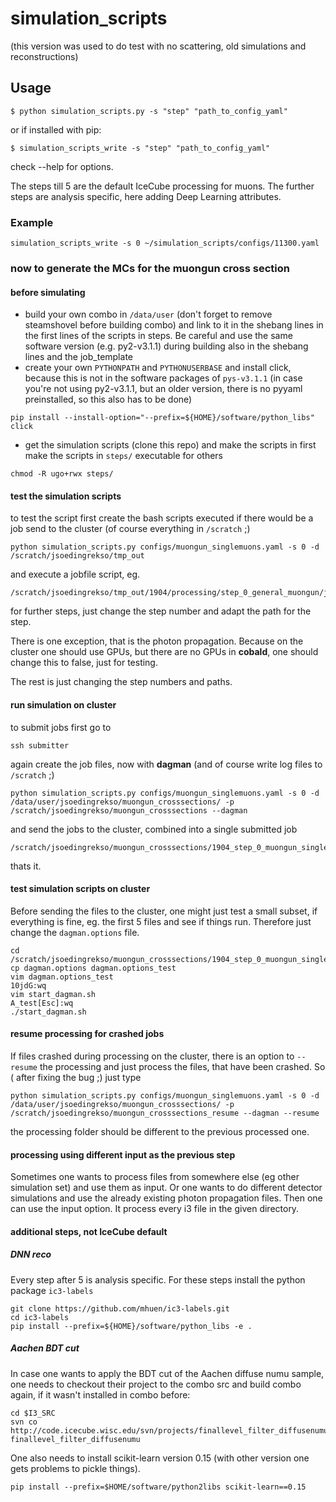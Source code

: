 # simulation_scripts
(this version was used to do test with no scattering, old simulations and reconstructions)
## Usage

```
$ python simulation_scripts.py -s "step" "path_to_config_yaml"
```

or if installed with pip:
```
$ simulation_scripts_write -s "step" "path_to_config_yaml"
```
check --help for options.

The steps till 5 are the default IceCube processing for muons.
The further steps are analysis specific, here adding Deep Learning attributes.

### Example
```
simulation_scripts_write -s 0 ~/simulation_scripts/configs/11300.yaml 
```

### now to generate the MCs for the muongun cross section

#### before simulating

- build your own combo in `/data/user` (don't forget to remove steamshovel before building combo) and link to it in the shebang lines in the first lines of the scripts in steps. Be careful and use the same software version (e.g. py2-v3.1.1) during building also in the shebang lines and the job_template
- create your own `PYTHONPATH` and `PYTHONUSERBASE` and install click, because this is not in the software packages of `pys-v3.1.1` (in case you're not using py2-v3.1.1, but an older version, there is no pyyaml preinstalled, so this also has to be done)

```
pip install --install-option="--prefix=${HOME}/software/python_libs" click
```

- get the simulation scripts (clone this repo) and make the scripts in 
first make the scripts in `steps/` executable for others

```
chmod -R ugo+rwx steps/
```

#### test the simulation scripts

to test the script first create the bash scripts executed if there would be a job send to the cluster
(of course everything in `/scratch` ;)
```
python simulation_scripts.py configs/muongun_singlemuons.yaml -s 0 -d /scratch/jsoedingrekso/tmp_out
```
and execute a jobfile script, eg.
```
/scratch/jsoedingrekso/tmp_out/1904/processing/step_0_general_muongun/jobs/step_general_muongun.sh
```
for further steps, just change the step number and adapt the path for the step.

There is one exception, that is the photon propagation.
Because on the cluster one should use GPUs, but there are no GPUs in __cobald__, one should change this to false, just for testing.

The rest is just changing the step numbers and paths.

#### run simulation on cluster

to submit jobs first go to 
```
ssh submitter
```
again create the job files, now with __dagman__ (and of course write log files to `/scratch` ;)
```
python simulation_scripts.py configs/muongun_singlemuons.yaml -s 0 -d /data/user/jsoedingrekso/muongun_crosssections/ -p /scratch/jsoedingrekso/muongun_crosssections --dagman
```
and send the jobs to the cluster, combined into a single submitted job
```
/scratch/jsoedingrekso/muongun_crosssections/1904_step_0_muongun_singlemuons_py3v4/start_dagman.sh
```
thats it.

#### test simulation scripts on cluster

Before sending the files to the cluster, one might just test a small subset, if everything is fine, eg. the first 5 files and see if things run. Therefore just change the `dagman.options` file.
```
cd /scratch/jsoedingrekso/muongun_crosssections/1904_step_0_muongun_singlemuons_py3v4/
cp dagman.options dagman.options_test
vim dagman.options_test
10jdG:wq
vim start_dagman.sh
A_test[Esc]:wq
./start_dagman.sh
```

#### resume processing for crashed jobs

If files crashed during processing on the cluster, there is an option to `--resume` the processing and just process the files, that have been crashed.
So ( after fixing the bug ;) just type
```
python simulation_scripts.py configs/muongun_singlemuons.yaml -s 0 -d /data/user/jsoedingrekso/muongun_crosssections/ -p /scratch/jsoedingrekso/muongun_crosssections_resume --dagman --resume
```
the processing folder should be different to the previous processed one.

#### processing using different input as the previous step

Sometimes one wants to process files from somewhere else (eg other simulation set) and use them as input.
Or one wants to do different detector simulations and use the already existing photon propagation files.
Then one can use the input option. It process every i3 file in the given directory.

#### additional steps, not IceCube default

##### DNN reco
Every step after 5 is analysis specific.
For these steps install the python package `ic3-labels`
```
git clone https://github.com/mhuen/ic3-labels.git
cd ic3-labels
pip install --prefix=${HOME}/software/python_libs -e .
```

##### Aachen BDT cut
In case one wants to apply the BDT cut of the Aachen diffuse numu sample,
one needs to checkout their project to the combo src and build combo again,
if it wasn't installed in combo before:
```
cd $I3_SRC
svn co http://code.icecube.wisc.edu/svn/projects/finallevel_filter_diffusenumu/trunk/ finallevel_filter_diffusenumu
```
One also needs to install scikit-learn version 0.15 (with other version one gets problems to pickle things).
```
pip install --prefix=$HOME/software/python2libs scikit-learn==0.15
```

